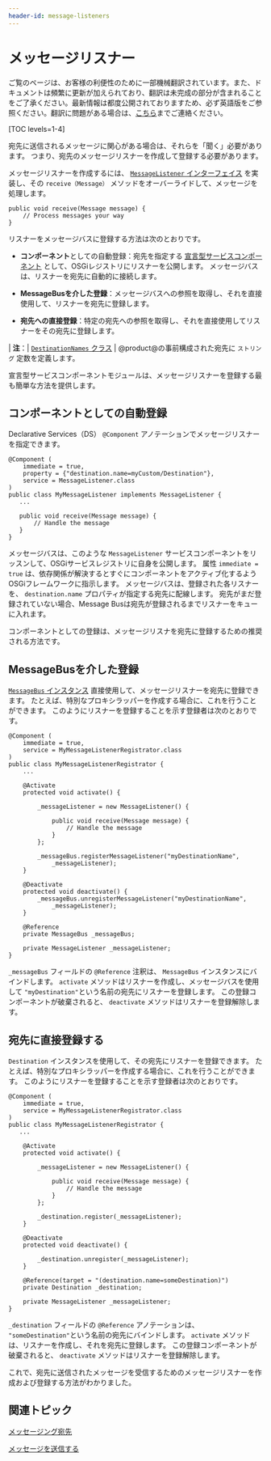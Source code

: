 ```yaml
---
header-id: message-listeners
---
```


# メッセージリスナー

<p class="alert alert-info"><span class="wysiwyg-color-blue120">ご覧のページは、お客様の利便性のために一部機械翻訳されています。また、ドキュメントは頻繁に更新が加えられており、翻訳は未完成の部分が含まれることをご了承ください。最新情報は都度公開されておりますため、必ず英語版をご参照ください。翻訳に問題がある場合は、<a href="mailto:support-content-jp@liferay.com">こちら</a>までご連絡ください。</span></p>

[TOC levels=1-4]

宛先に送信されるメッセージに関心がある場合は、それらを「聞く」必要があります。 つまり、宛先のメッセージリスナーを作成して登録する必要があります。

メッセージリスナーを作成するには、 [`MessageListener` インターフェイス](@platform-ref@/7.1-latest/javadocs/portal-kernel/com/liferay/portal/kernel/messaging/MessageListener.html) を実装し、その `receive（Message）` メソッドをオーバーライドして、メッセージを処理します。

    public void receive(Message message) {
        // Process messages your way
    }

リスナーをメッセージバスに登録する方法は次のとおりです。

  - **コンポーネント**としての自動登録：宛先を指定する [宣言型サービスコンポーネント](/docs/7-1/tutorials/-/knowledge_base/t/osgi-services-and-dependency-injection-with-declarative-services) として、OSGiレジストリにリスナーを公開します。 メッセージバスは、リスナーを宛先に自動的に接続します。

  - **MessageBusを介した登録**：メッセージバスへの参照を取得し、それを直接使用して、リスナーを宛先に登録します。

  - **宛先への直接登録**：特定の宛先への参照を取得し、それを直接使用してリスナーをその宛先に登録します。

| **注**：| [`DestinationNames` クラス](@platform-ref@/7.1-latest/javadocs/portal-kernel/com/liferay/portal/kernel/messaging/DestinationNames.html) | @product@の事前構成された宛先に `ストリング` 定数を定義します。

宣言型サービスコンポーネントモジュールは、メッセージリスナーを登録する最も簡単な方法を提供します。

## コンポーネントとしての自動登録

Declarative Services（DS） `@Component` アノテーションでメッセージリスナーを指定できます。

    @Component (
        immediate = true,
        property = {"destination.name=myCustom/Destination"},
        service = MessageListener.class
    )
    public class MyMessageListener implements MessageListener {
       ...
    
       public void receive(Message message) {
           // Handle the message
       }
    }

メッセージバスは、このような `MessageListener` サービスコンポーネントをリッスンして、OSGiサービスレジストリに自身を公開します。 属性 `immediate = true` は、依存関係が解決するとすぐにコンポーネントをアクティブ化するようOSGiフレームワークに指示します。 メッセージバスは、登録された各リスナーを、 `destination.name` プロパティが指定する宛先に配線します。 宛先がまだ登録されていない場合、Message Busは宛先が登録されるまでリスナーをキューに入れます。

コンポーネントとしての登録は、メッセージリスナを宛先に登録するための推奨される方法です。

## MessageBusを介した登録

[`MessageBus` インスタンス](@platform-ref@/7.1-latest/javadocs/portal-kernel/com/liferay/portal/kernel/messaging/MessageBus.html) 直接使用して、メッセージリスナーを宛先に登録できます。 たとえば、特別なプロキシラッパーを作成する場合に、これを行うことができます。 このようにリスナーを登録することを示す登録者は次のとおりです。

    @Component (
        immediate = true,
        service = MyMessageListenerRegistrator.class
    )
    public class MyMessageListenerRegistrator {
        ...
    
        @Activate
        protected void activate() {
    
            _messageListener = new MessageListener() {
    
                public void receive(Message message) {
                    // Handle the message
                }
            };
    
            _messageBus.registerMessageListener("myDestinationName",  
                _messageListener);
        }
    
        @Deactivate
        protected void deactivate() {
            _messageBus.unregisterMessageListener("myDestinationName",  
                _messageListener);
        }
    
        @Reference
        private MessageBus _messageBus;
    
        private MessageListener _messageListener;
    }

`_messageBus` フィールドの `@Reference` 注釈は、 `MessageBus` インスタンスにバインドします。 `activate` メソッドはリスナーを作成し、メッセージバスを使用して `"myDestination"`という名前の宛先にリスナーを登録します。 この登録コンポーネントが破棄されると、 `deactivate` メソッドはリスナーを登録解除します。

## 宛先に直接登録する

`Destination` インスタンスを使用して、その宛先にリスナーを登録できます。 たとえば、特別なプロキシラッパーを作成する場合に、これを行うことができます。 このようにリスナーを登録することを示す登録者は次のとおりです。

    @Component (
        immediate = true,
        service = MyMessageListenerRegistrator.class
    )
    public class MyMessageListenerRegistrator {
       ...
    
        @Activate
        protected void activate() {
    
            _messageListener = new MessageListener() {
    
                public void receive(Message message) {
                    // Handle the message
                }
            };
    
            _destination.register(_messageListener);
        }
    
        @Deactivate
        protected void deactivate() {
    
            _destination.unregister(_messageListener);
        }
    
        @Reference(target = "(destination.name=someDestination)")
        private Destination _destination;
    
        private MessageListener _messageListener;
    }

`_destination` フィールドの `@Reference` アノテーションは、 `"someDestination"`という名前の宛先にバインドします。 `activate` メソッドは、リスナーを作成し、それを宛先に登録します。 この登録コンポーネントが破棄されると、 `deactivate` メソッドはリスナーを登録解除します。

これで、宛先に送信されたメッセージを受信するためのメッセージリスナーを作成および登録する方法がわかりました。

## 関連トピック

[メッセージング宛先](/docs/7-1/tutorials/-/knowledge_base/t/messaging-destinations)

[メッセージを送信する](/docs/7-1/tutorials/-/knowledge_base/t/sending-messages)
